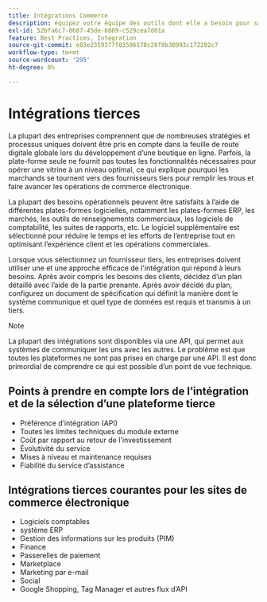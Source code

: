 ```yaml
---
title: Intégrations Commerce
description: équipez votre équipe des outils dont elle a besoin pour satisfaire vos clients et garantir des opérations quotidiennes transparentes.
exl-id: 52bfa6c7-0687-45de-8889-c529cea7d01a
feature: Best Practices, Integration
source-git-commit: e83e2359377f03506178c28f8b30993c172282c7
workflow-type: tm+mt
source-wordcount: '295'
ht-degree: 0%

---
```


# Intégrations tierces

La plupart des entreprises comprennent que de nombreuses stratégies et processus uniques doivent être pris en compte dans la feuille de route digitale globale lors du développement d’une boutique en ligne. Parfois, la plate-forme seule ne fournit pas toutes les fonctionnalités nécessaires pour opérer une vitrine à un niveau optimal, ce qui explique pourquoi les marchands se tournent vers des fournisseurs tiers pour remplir les trous et faire avancer les opérations de commerce électronique.

La plupart des besoins opérationnels peuvent être satisfaits à l’aide de différentes plates-formes logicielles, notamment les plates-formes ERP, les marchés, les outils de renseignements commerciaux, les logiciels de comptabilité, les suites de rapports, etc. Le logiciel supplémentaire est sélectionné pour réduire le temps et les efforts de l’entreprise tout en optimisant l’expérience client et les opérations commerciales.

Lorsque vous sélectionnez un fournisseur tiers, les entreprises doivent utiliser une
et une approche efficace de l&#39;intégration qui répond à leurs besoins. Après avoir compris les besoins des clients, décidez d’un plan détaillé avec l’aide de la partie prenante. Après avoir décidé du plan, configurez un document de spécification qui définit la manière dont le système communique et quel type de données est requis et transmis à un tiers.

>[!NOTE]
>
>La plupart des intégrations sont disponibles via une API, qui permet aux systèmes de communiquer les uns avec les autres. Le problème est que toutes les plateformes ne sont pas prises en charge par une API. Il est donc primordial de comprendre ce qui est possible d’un point de vue technique.

## Points à prendre en compte lors de l’intégration et de la sélection d’une plateforme tierce

- Préférence d’intégration (API)
- Toutes les limites techniques du module externe
- Coût par rapport au retour de l&#39;investissement
- Évolutivité du service
- Mises à niveau et maintenance requises
- Fiabilité du service d’assistance

## Intégrations tierces courantes pour les sites de commerce électronique

- Logiciels comptables
- système ERP
- Gestion des informations sur les produits (PIM)
- Finance
- Passerelles de paiement
- Marketplace
- Marketing par e-mail
- Social
- Google Shopping, Tag Manager et autres flux d’API
